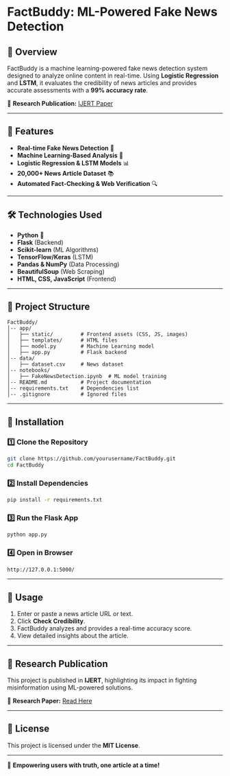 # FactBuddy: ML-Powered Fake News Detection

## 📌 Overview
FactBuddy is a machine learning-powered fake news detection system designed to analyze online content in real-time. Using **Logistic Regression** and **LSTM**, it evaluates the credibility of news articles and provides accurate assessments with a **99% accuracy rate**.

🔗 **Research Publication:** [IJERT Paper](https://www.ijert.org/factbuddy-browser-website-for-fake-news-detection-using-machine-learning-algorithm)

---

## 🚀 Features
- **Real-time Fake News Detection** 📡
- **Machine Learning-Based Analysis** 🧠
- **Logistic Regression & LSTM Models** 📊
- **20,000+ News Article Dataset** 📚
- **Automated Fact-Checking & Web Verification** 🔍

---

## 🛠️ Technologies Used
- **Python** 🐍
- **Flask** (Backend)
- **Scikit-learn** (ML Algorithms)
- **TensorFlow/Keras** (LSTM)
- **Pandas & NumPy** (Data Processing)
- **BeautifulSoup** (Web Scraping)
- **HTML, CSS, JavaScript** (Frontend)

---

## 📂 Project Structure
```
FactBuddy/
│-- app/
│   ├── static/         # Frontend assets (CSS, JS, images)
│   ├── templates/      # HTML files
│   ├── model.py        # Machine Learning model
│   ├── app.py          # Flask backend
│-- data/
│   ├── dataset.csv     # News dataset
│-- notebooks/
│   ├── FakeNewsDetection.ipynb  # ML model training
│-- README.md           # Project documentation
│-- requirements.txt    # Dependencies list
│-- .gitignore          # Ignored files
```

---

## 📖 Installation
### **1️⃣ Clone the Repository**
```bash
git clone https://github.com/yourusername/FactBuddy.git
cd FactBuddy
```
### **2️⃣ Install Dependencies**
```bash
pip install -r requirements.txt
```
### **3️⃣ Run the Flask App**
```bash
python app.py
```
### **4️⃣ Open in Browser**
```bash
http://127.0.0.1:5000/
```

---

## 📝 Usage
1. Enter or paste a news article URL or text.
2. Click **Check Credibility**.
3. FactBuddy analyzes and provides a real-time accuracy score.
4. View detailed insights about the article.

---

## 📜 Research Publication
This project is published in **IJERT**, highlighting its impact in fighting misinformation using ML-powered solutions.

🔗 **Research Paper:** [Read Here](https://www.ijert.org/factbuddy-browser-website-for-fake-news-detection-using-machine-learning-algorithm)

---

## 📄 License
This project is licensed under the **MIT License**.

---

🚀 **Empowering users with truth, one article at a time!**

